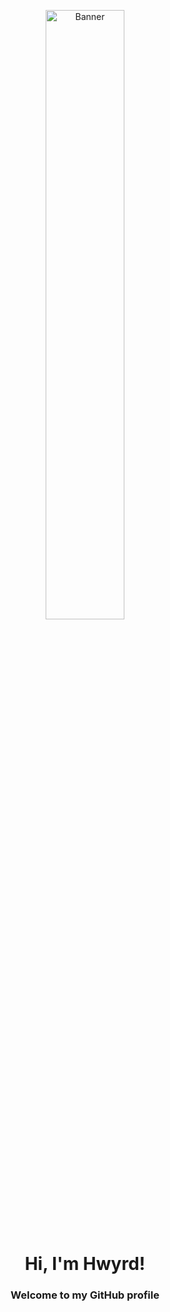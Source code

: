 <p align="center">
  <img src="https://github.com/user-attachments/assets/d7160a08-bdd6-4b9f-a491-9cebac07b42e" alt="Banner" width="50%">
</p>

<h1 align="center">Hi, I'm Hwyrd!</h1>
<h3 align="center">Welcome to my GitHub profile</h3>

<!-- <p align="center">❤ I'm currently working on Software, Anime / Manga, Game Dev, and Content Creation.</p> -->

